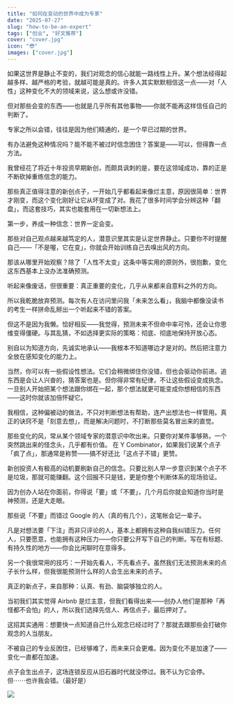 ```yaml
---
title: "如何在变动的世界中成为专家"
date: "2025-07-27"
slug: "how-to-be-an-expert"
tags: ["创业", "好文推荐"]
cover: "cover.jpg"
icon: "😎"
images: ["cover.jpg"]
---
```

如果这世界是静止不变的，我们对观念的信心就能一路线性上升。某个想法经得起越多样、越严格的考验，就越可能是真的。许多人其实默默相信这一点——对「人性」这种变化不大的领域来说，这么想或许没错。



但对那些会变的东西——也就是几乎所有其他事物——你就不能再这样信任自己的判断了。



专家之所以会错，往往是因为他们精通的，是一个早已过期的世界。



有办法避免这种情况吗？能不能不被过时信念困住？答案是——可以，但得靠一点方法。



我曾经花了将近十年投资早期新创，而颇具讽刺的是，要在这领域成功，靠的正是不断砍掉重练信念的能力。



那些真正值得注意的新创点子，一开始几乎都看起来像烂主意，原因很简单：世界才刚变，而这个变化刚好让它从坏变成了对。我花了很多时间学会分辨这种「翻盘」，而这套技巧，其实也能套用在一切新想法上。



第一步，养成一种信念：世界一定会变。



那些对自己观点越来越笃定的人，潜意识里其实是认定世界静止。只要你不时提醒自己——「不是喔，它在变」，你就会开始训练自己去嗅出风的方向。



那该从哪里开始观察？除了「人性不太变」这条中等实用的原则外，很抱歉，变化这东西基本上没办法准确预测。



听起来像废话，但很重要：真正重要的变化，几乎从来都来自意料之外的方向。



所以我乾脆放弃预测。每次有人在访问里问我「未来怎么看」，我脑中都像没读书的考生一样拼命乱掰出一个听起来不错的答案。



但这不是因为我懒。恰好相反——我觉得，预测未来不但命中率可怜，还会让你思维变得僵硬。与其乱猜，不如选择更实际的策略：彻底、彻底地保持开放心态。



别自以为知道方向，先诚实地承认——我根本不知道哪边才是对的。然后把注意力全放在感知变化的能力上。



当然，你可以有一些假设性想法。它们会稍微绑住你没错，但也会驱动你前进。追东西是会让人兴奋的，猜答案也是。但你得非常有纪律，不让这些假设变成执念。
一旦别人开始把某个想法跟你绑在一起，那个想法就更可能变成你想相信的东西——这时你就该加倍怀疑它。



我相信，这种偏被动的做法，不只对判断想法有帮助，连产出想法也一样管用。真正的诀窍不是「刻意去想」，而是解决问题时，不打断那些莫名冒出来的直觉。



那些变化的风，常从某个领域专家的潜意识中吹出来。只要你对某件事够熟，一个突然跳出来的怪念头，几乎都有价值。
在 Y Combinator，如果我们说某个点子「疯了点」，那通常是称赞——搞不好还比「这点子不错」更赞。



新创投资人有极高的动机要刷新自己的信念。只要比别人早一步意识到某个点子不是垃圾，那就可能赚翻。这个回报不只是钱，更是你整个判断体系的现场验证。



因为创办人站在你面前，你得说「要」或「不要」，几个月后你就会知道你当时是神预测，还是大走眼。



那些说「不要」而错过 Google 的人（真的有几个），这笔帐会记一辈子。



凡是对想法要「下注」而非只评论的人，基本上都拥有这种自我纠错压力。任何人，只要愿意，也能拥有这种压力——你只要公开写下自己的判断。写在有标题、有持久性的地方——你会比闲聊时在意得多。



另一个我很常用的技巧：一开始先看人，不先看点子。虽然我们无法预测未来的点子长什么样，但我很能预测什么样的人会生出未来的点子。



真正的新点子，来自那种：认真、有劲、脑袋够独立的人。



当初我们其实觉得 Airbnb 是烂主意，但我们看得出来——创办人他们是那种「再怪都不会怕」的人，所以我们选择先信人、再信点子，最后押对了。



这招其实通用：想要快一点知道自己什么观念已经过时了？那就去跟那些会打破你观念的人当朋友。



不被自己的专业反困住，已经够难了，而未来只会更难。因为变化不是加速了——变化一直都在加速。



点子会生出点子，这场连锁反应从旧石器时代就没停过。我不认为它会停。
但⋯⋯也许我会错。（最好是）




![](https://prod-files-secure.s3.us-west-2.amazonaws.com/112d0858-5090-4d34-a606-b75eb8d65fd2/46476355-9cf3-4e99-9b7a-3531bc426380/1000202064.png?X-Amz-Algorithm=AWS4-HMAC-SHA256&X-Amz-Content-Sha256=UNSIGNED-PAYLOAD&X-Amz-Credential=ASIAZI2LB466ZNXQZYQY%2F20250826%2Fus-west-2%2Fs3%2Faws4_request&X-Amz-Date=20250826T042257Z&X-Amz-Expires=3600&X-Amz-Security-Token=IQoJb3JpZ2luX2VjEBQaCXVzLXdlc3QtMiJIMEYCIQDNxH5bdHADJaQXkewEqAZgjuCa%2Bsx9CMvq%2FN2iLxzE%2FgIhAL0gOe6MY%2FzoUXO7q189bmC5NYXjCcCbBfPGBpY%2BfkoYKv8DCG0QABoMNjM3NDIzMTgzODA1IgyGc8vVKJpRa8fGuJ4q3APueALDHLU6MRm2LoeLkIpIlCWJjJFZrxyQxQKUfpRTs9yZvHAfTQArvcw9Zq2yuOOQs8LcwDR25mJaRlZ8k%2FHUnq4Ky8W63gIdPwYT1oU7YFfvldYZ22NZbBD%2By99FFzy3H4hLRWu7db2Cmcg2TPd%2FneVoc8oGEtlgax8wB1KppXWEr%2B8Od9kF%2BYqOE2RaATYK6QwWXtSRCG%2FgCSsyJe0nHN%2FG%2FYLjJQfgJ2gmRO2dlcosJgCYsed5jHTT5T802X07hPdR5ehX8%2FczcFTObvU27%2BOfW6drDumFKkIR7su5HH3H3WPTk1JxwC4DE7NmSsLczP2JyFiMib12EmgToOJa9kYlycnLDCjAiuCzP%2F9AZYpNsoYa9TaKZsq7Ow5EEz%2F49MMil9SCD0K%2Be8q1GPsfHozpeIFDw5u7TuRVC1jmbDPJ0DwanUnMMGdMyQ0%2BZ2%2FNLcVsUfQlRF9TsRWW9N88dwJx4hT%2BttOoJLY92G8FAIHoZp8%2Fpw%2FI32bs0RdJk8CpwH5G0wq%2FKpdjaeJaLVrhbDhnmd3v3VQhCOND%2BZyP%2BOTs9SJ0BYoKxxcKYvYLqd4hUCnj45WdLkZxjxwrhLcGEFKF6GRsEXOD3eayjDqTq5KghqC1CkvHt5Ai8TDa2bTFBjqkAc9Y5QWS%2BiwfS3mbWvl8EgQvFgNFw6l2G7nt8gaqAyKZ7AC0OLP90St4NMwy7Q%2BZa%2F%2BXy2TGEi94Kkj26kCJpGaMc4YAweFg6DP%2BaNKWeYYxUjTcroSG6RBodx84lnWtHqnTGMNt3aCPLC%2BCjeLKeoCcsacYopXtAY5wpWxFs6vQhbwGATe8oARdjPfC8aHLNtDwNrnHQpIscNKTFW68cZh9xcJ2&X-Amz-Signature=e1f40a4457cf2c217bad0d46cb1084b6ef036d259e14e3852686e78690c6744b&X-Amz-SignedHeaders=host&x-amz-checksum-mode=ENABLED&x-id=GetObject)

